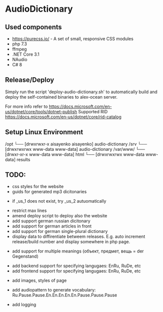 ﻿# AudioDictionary

Used components
---------------
- https://purecss.io/ - A set of small, responsive CSS modules
- php 7.3
- ffmpeg
- .NET Core 3.1
- NAudio
- C# 8


Release/Deploy
-------
Simply run the script 'deploy-audio-dictionary.sh' to automatically build and deploy the self-contained binaries to alex-ocean server.

For more info refer to https://docs.microsoft.com/en-us/dotnet/core/tools/dotnet-publish
Supported RID https://docs.microsoft.com/en-us/dotnet/core/rid-catalog

Setup Linux Environment
-----------------------
/opt
└── [drwxrwxr-x aisayenko aisayenko]  audio-dictionary
/srv
└── [drwxrwxrwx www-data www-data]  audio-dictionary
/var/www/
└── [drwxr-xr-x www-data www-data]  html
    └── [drwxrwxrwx www-data www-data]  results


TODO:
-----
+ css styles for the website
+ guids for generated mp3 dicitonaries
- if _us_1 does not exist, try _us_2 autuomatically
+ restrict max lines
+ amend deploy script to deploy also the website
+ add support german russian dicitonary
+ add support for german articles in front
+ add support for german single-plural dictionary
+ display data to diffirentiate betweem releases. E.g. auto increment release/build number and display somewhere in php page.
- add support for multiple meanings (объект, предмет, вещь = der Gegenstand)
+ add backend support for specifying langugaes: EnRu, RuDe, etc
+ add frontend support for specifying langugaes: EnRu, RuDe, etc
- add images, styles of page
+ add audiopattern to generate vocabulary: Ru.Pause.Pause.En.En.En.En.En.Pause.Pause.Pause
- add logging